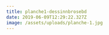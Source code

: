```yaml
---
title: planche1-dessinnbrosebd
date: 2019-06-09T12:29:22.327Z
image: /assets/uploads/planche-1.jpg
---
```


